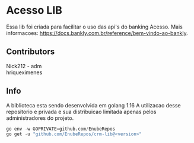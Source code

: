 # Acesso LIB

Essa lib foi criada para facilitar o uso das api's do banking Acesso. 
Mais informacoes: https://docs.bankly.com.br/reference/bem-vindo-ao-bankly.

## Contributors

Nick212 - adm\
hriqueximenes

## Info

A biblioteca esta sendo desenvolvida em golang 1.16
A utilizacao desse repositorio e privada e sua distribuicao limitada apenas pelos administradores do projeto.

```python
go env -w GOPRIVATE=github.com/EnubeRepos 
go get -u "github.com/EnubeRepos/crm-lib@<version>"
```
